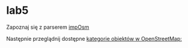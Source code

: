 lab5
====

Zapoznaj się z parserem [impOsm](http://imposm.org/docs/imposm.parser/latest/)

Następnie przeglądnij dostępne [kategorie obiektów w OpenStreetMap:](http://wiki.openstreetmap.org/wiki/Map_Features)
